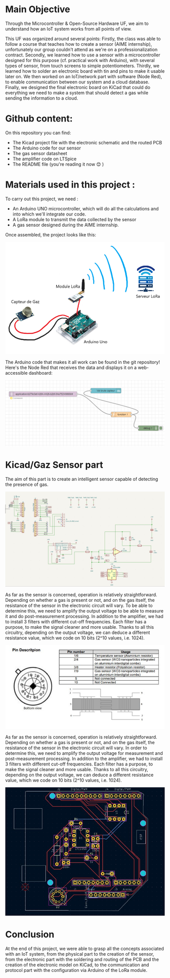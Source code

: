 # Main Objective
Through the Microcontroller & Open-Source Hardware UF, we aim to understand how an IoT system works from all points of view.

This UF was organized around several points:
Firstly, the class was able to follow a course that teaches how to create a sensor (AIME internship), unfortunately our group couldn't attend as we're on a professionalization contract.
Secondly, we learned how to use a sensor with a microcontroller designed for this purpose (cf. practical work with Arduino), with several types of sensor, from touch screens to simple potentiometers.
Thirdly, we learned how to solder an electronic board with tin and pins to make it usable later on.
We then worked on an IoT/network part with software (Node Red), to enable communication between our system and a cloud database.
Finally, we designed the final electronic board on KiCad that could do everything we need to make a system that should detect a gas while sending the information to a cloud.

# Github content:
On this repository you can find: 
- The Kicad project file with the electronic schematic and the routed PCB
- The Arduino code for our sensor
- The gas sensor datasheet
- The amplifier code on LTSpice
- The README file (you're reading it now 😊 )

# Materials used in this project :
To carry out this project, we need :
- An Arduino UNO microcontroller, which will do all the calculations and into which we'll integrate our code.
- A LoRa module to transmit the data collected by the sensor
- A gas sensor designed during the AIME internship.

Once assembled, the project looks like this:

![Description montage](img/MOSH.png)

The Arduino code that makes it all work can be found in the git repository!
Here's the Node Red that receives the data and displays it on a web-accessible dashboard:

![Description de Node Red](img/NodeRED.png)

# Kicad/Gaz Sensor part
The aim of this part is to create an intelligent sensor capable of detecting the presence of gas.

![Description du montage KiCad](img/KiCad.JPG)

As far as the sensor is concerned, operation is relatively straightforward. Depending on whether a gas is present or not, and on the gas itself, the resistance of the sensor in the electronic circuit will vary. To be able to determine this, we need to amplify the output voltage to be able to measure it and do post-measurement processing.
In addition to the amplifier, we had to install 3 filters with different cut-off frequencies. Each filter has a purpose, to make the signal cleaner and more usable.
Thanks to all this circuitry, depending on the output voltage, we can deduce a different resistance value, which we code on 10 bits (2^10 values, i.e. 1024).

![Description du capteur AIME](img/Capteur_AIME.JPG)

As far as the sensor is concerned, operation is relatively straightforward. Depending on whether a gas is present or not, and on the gas itself, the resistance of the sensor in the electronic circuit will vary. In order to determine this, we need to amplify the output voltage for measurement and post-measurement processing.
In addition to the amplifier, we had to install 3 filters with different cut-off frequencies. Each filter has a purpose, to make the signal cleaner and more usable.
Thanks to all this circuitry, depending on the output voltage, we can deduce a different resistance value, which we code on 10 bits (2^10 values, i.e. 1024).

![Description du routage PCB](img/routage_pcb.JPG)
# Conclusion
At the end of this project, we were able to grasp all the concepts associated with an IoT system, from the physical part to the creation of the sensor, from the electronic part with the soldering and routing of the PCB and the creation of the electronic model on KiCad, to the communication and protocol part with the configuration via Arduino of the LoRa module.
